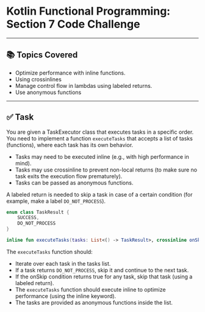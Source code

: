 # Kotlin Functional Programming: Section 7 Code Challenge

---

## 📚 Topics Covered

- Optimize performance with inline functions.
- Using crossinlines
- Manage control flow in lambdas using labeled returns.
- Use anonymous functions

---

## ✅ Task
You are given a TaskExecutor class that executes tasks in a specific order. You need to implement a function `executeTasks` that accepts a list of tasks (functions), where each task has its own behavior.

- Tasks may need to be executed inline (e.g., with high performance in mind). 
- Tasks may use crossinline to prevent non-local returns (to make sure no task exits the execution flow prematurely). 
- Tasks can be passed as anonymous functions.

A labeled return is needed to skip a task in case of a certain condition (for example, make a label `DO_NOT_PROCESS`).

```kotlin
enum class TaskResult {
    SUCCESS,
    DO_NOT_PROCESS
}
```

```kotlin
inline fun executeTasks(tasks: List<() -> TaskResult>, crossinline onSkip: (Int) -> Boolean)
```
The `executeTasks` function should:

- Iterate over each task in the tasks list. 
- If a task returns `DO_NOT_PROCESS`, skip it and continue to the next task. 
- If the onSkip condition returns true for any task, skip that task (using a labeled return). 
- The `executeTasks` function should execute inline to optimize performance (using the inline keyword). 
- The tasks are provided as anonymous functions inside the list.